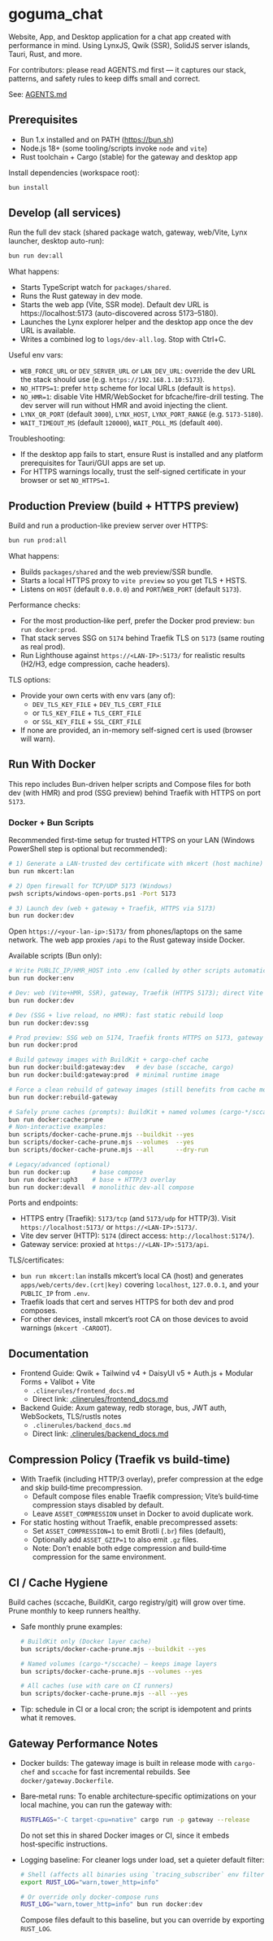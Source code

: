 # goguma_chat

Website, App, and Desktop application for a chat app created with performance in mind. Using LynxJS, Qwik (SSR), SolidJS server islands, Tauri, Rust, and more.

For contributors: please read AGENTS.md first — it captures our stack, patterns, and safety rules to keep diffs small and correct.

See: [AGENTS.md](AGENTS.md)

## Prerequisites

- Bun 1.x installed and on PATH (https://bun.sh)
- Node.js 18+ (some tooling/scripts invoke `node` and `vite`)
- Rust toolchain + Cargo (stable) for the gateway and desktop app

Install dependencies (workspace root):

```sh
bun install
```

## Develop (all services)

Run the full dev stack (shared package watch, gateway, web/Vite, Lynx launcher, desktop auto-run):

```sh
bun run dev:all
```

What happens:
- Starts TypeScript watch for `packages/shared`.
- Runs the Rust gateway in dev mode.
- Starts the web app (Vite, SSR mode). Default dev URL is https://localhost:5173 (auto-discovered across 5173–5180).
- Launches the Lynx explorer helper and the desktop app once the dev URL is available.
- Writes a combined log to `logs/dev-all.log`. Stop with Ctrl+C.

Useful env vars:
- `WEB_FORCE_URL` or `DEV_SERVER_URL` or `LAN_DEV_URL`: override the dev URL the stack should use (e.g. `https://192.168.1.10:5173`).
- `NO_HTTPS=1`: prefer `http` scheme for local URLs (default is `https`).
- `NO_HMR=1`: disable Vite HMR/WebSocket for bfcache/fire-drill testing. The dev server will run without HMR and avoid injecting the client.
- `LYNX_QR_PORT` (default `3000`), `LYNX_HOST`, `LYNX_PORT_RANGE` (e.g. `5173-5180`).
- `WAIT_TIMEOUT_MS` (default `120000`), `WAIT_POLL_MS` (default `400`).

Troubleshooting:
- If the desktop app fails to start, ensure Rust is installed and any platform prerequisites for Tauri/GUI apps are set up.
- For HTTPS warnings locally, trust the self-signed certificate in your browser or set `NO_HTTPS=1`.

## Production Preview (build + HTTPS preview)

Build and run a production-like preview server over HTTPS:

```sh
bun run prod:all
```

What happens:
- Builds `packages/shared` and the web preview/SSR bundle.
- Starts a local HTTPS proxy to `vite preview` so you get TLS + HSTS.
- Listens on `HOST` (default `0.0.0.0`) and `PORT`/`WEB_PORT` (default `5173`).

Performance checks:
- For the most production‑like perf, prefer the Docker prod preview: `bun run docker:prod`.
- That stack serves SSG on `5174` behind Traefik TLS on `5173` (same routing as real prod).
- Run Lighthouse against `https://<LAN-IP>:5173/` for realistic results (H2/H3, edge compression, cache headers).

TLS options:
- Provide your own certs with env vars (any of):
  - `DEV_TLS_KEY_FILE` + `DEV_TLS_CERT_FILE`
  - or `TLS_KEY_FILE` + `TLS_CERT_FILE`
  - or `SSL_KEY_FILE` + `SSL_CERT_FILE`
- If none are provided, an in-memory self-signed cert is used (browser will warn).

## Run With Docker

This repo includes Bun-driven helper scripts and Compose files for both dev (with HMR) and prod (SSG preview) behind Traefik with HTTPS on port `5173`.

### Docker + Bun Scripts

Recommended first-time setup for trusted HTTPS on your LAN (Windows PowerShell step is optional but recommended):

```sh
# 1) Generate a LAN-trusted dev certificate with mkcert (host machine)
bun run mkcert:lan

# 2) Open firewall for TCP/UDP 5173 (Windows)
pwsh scripts/windows-open-ports.ps1 -Port 5173

# 3) Launch dev (web + gateway + Traefik, HTTPS via 5173)
bun run docker:dev
```

Open `https://<your-lan-ip>:5173/` from phones/laptops on the same network. The web app proxies `/api` to the Rust gateway inside Docker.

Available scripts (Bun only):

```sh
# Write PUBLIC_IP/HMR_HOST into .env (called by other scripts automatically)
bun run docker:env

# Dev: web (Vite+HMR, SSR), gateway, Traefik (HTTPS 5173); direct Vite HTTP at 5174
bun run docker:dev

# Dev (SSG + live reload, no HMR): fast static rebuild loop
bun run docker:dev:ssg

# Prod preview: SSG web on 5174, Traefik fronts HTTPS on 5173, gateway behind /api
bun run docker:prod

# Build gateway images with BuildKit + cargo-chef cache
bun run docker:build:gateway:dev   # dev base (sccache, cargo)
bun run docker:build:gateway:prod  # minimal runtime image

# Force a clean rebuild of gateway images (still benefits from cache mounts)
bun run docker:rebuild-gateway

# Safely prune caches (prompts): BuildKit + named volumes (cargo-*/sccache)
bun run docker:cache:prune
# Non-interactive examples:
bun scripts/docker-cache-prune.mjs --buildkit --yes
bun scripts/docker-cache-prune.mjs --volumes  --yes
bun scripts/docker-cache-prune.mjs --all      --dry-run

# Legacy/advanced (optional)
bun run docker:up      # base compose
bun run docker:uph3    # base + HTTP/3 overlay
bun run docker:devall  # monolithic dev-all compose
```

Ports and endpoints:
- HTTPS entry (Traefik): `5173/tcp` (and `5173/udp` for HTTP/3). Visit `https://localhost:5173/` or `https://<LAN-IP>:5173/`.
- Vite dev server (HTTP): `5174` (direct access: `http://localhost:5174/`).
- Gateway service: proxied at `https://<LAN-IP>:5173/api`.

TLS/certificates:
- `bun run mkcert:lan` installs mkcert’s local CA (host) and generates `apps/web/certs/dev.(crt|key)` covering `localhost`, `127.0.0.1`, and your `PUBLIC_IP` from `.env`.
- Traefik loads that cert and serves HTTPS for both dev and prod composes.
- For other devices, install mkcert’s root CA on those devices to avoid warnings (`mkcert -CAROOT`).

## Documentation

- Frontend Guide: Qwik + Tailwind v4 + DaisyUI v5 + Auth.js + Modular Forms + Valibot + Vite
  - `.clinerules/frontend_docs.md`
  - Direct link: [.clinerules/frontend_docs.md](.clinerules/frontend_docs.md)
- Backend Guide: Axum gateway, redb storage, bus, JWT auth, WebSockets, TLS/rustls notes
  - `.clinerules/backend_docs.md`
  - Direct link: [.clinerules/backend_docs.md](.clinerules/backend_docs.md)

## Compression Policy (Traefik vs build‑time)

- With Traefik (including HTTP/3 overlay), prefer compression at the edge and skip build‑time precompression.
  - Default compose files enable Traefik compression; Vite’s build‑time compression stays disabled by default.
  - Leave `ASSET_COMPRESSION` unset in Docker to avoid duplicate work.
- For static hosting without Traefik, enable precompressed assets:
  - Set `ASSET_COMPRESSION=1` to emit Brotli (`.br`) files (default),
  - Optionally add `ASSET_GZIP=1` to also emit `.gz` files.
  - Note: Don’t enable both edge compression and build‑time compression for the same environment.

## CI / Cache Hygiene

Build caches (sccache, BuildKit, cargo registry/git) will grow over time. Prune monthly to keep runners healthy.

- Safe monthly prune examples:

  ```sh
  # BuildKit only (Docker layer cache)
  bun scripts/docker-cache-prune.mjs --buildkit --yes

  # Named volumes (cargo-*/sccache) — keeps image layers
  bun scripts/docker-cache-prune.mjs --volumes --yes

  # All caches (use with care on CI runners)
  bun scripts/docker-cache-prune.mjs --all --yes
  ```

- Tip: schedule in CI or a local cron; the script is idempotent and prints what it removes.

## Gateway Performance Notes

- Docker builds: The gateway image is built in release mode with `cargo-chef` and `sccache` for fast incremental rebuilds. See `docker/gateway.Dockerfile`.
- Bare‑metal runs: To enable architecture‑specific optimizations on your local machine, you can run the gateway with:

  ```sh
  RUSTFLAGS="-C target-cpu=native" cargo run -p gateway --release
  ```

  Do not set this in shared Docker images or CI, since it embeds host‑specific instructions.

- Logging baseline: For cleaner logs under load, set a quieter default filter:

  ```sh
  # Shell (affects all binaries using `tracing_subscriber` env filter)
  export RUST_LOG="warn,tower_http=info"

  # Or override only docker-compose runs
  RUST_LOG="warn,tower_http=info" bun run docker:dev
  ```

  Compose files default to this baseline, but you can override by exporting `RUST_LOG`.
